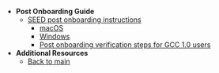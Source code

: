 - **Post Onboarding Guide**
  - [SEED post onboarding instructions](post-onboarding-instructions/post-onboarding-steps-and-verification)
    - [macOS](post-onboarding-instructions/mac-os)
    - [Windows](post-onboarding-instructions/windows)
    - [Post onboarding verification steps for GCC 1.0 users](post-onboarding-instructions/gcc-1.0-users)
- **Additional Resources**
  - [Back to main](/prerequisites-for-onboarding)
